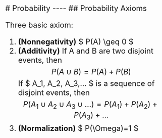<font size=5>
# Probability
----
## Probability Axioms

Three basic axiom: <br>
1. **(Nonnegativity)** $ P(A) \geq 0 $ <br>
2. **(Additivity)** If A and B are two disjoint events, then $$ P(A \cup B) = P(A) + P(B) $$
If $ A_1, A_2, A_3,... $ is a sequence of disjoint events, then$$ P(A_1 \cup A_2 \cup A_3 \cup ...) = P(A_1)+P(A_2)+P(A_3)+... $$
3. **(Normalization)** $ P(\Omega)=1 $



<font>